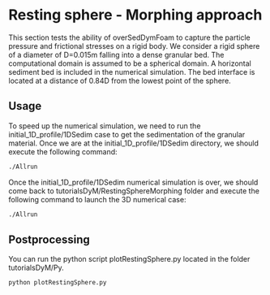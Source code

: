  Resting sphere - Morphing approach
 ============

 This section tests the ability of overSedDymFoam to capture the particle pressure and frictional stresses on a rigid body. We consider a rigid sphere of a diameter of D=0.015m  falling into a dense granular bed. The computational domain is assumed to be a spherical domain. A horizontal sediment bed is included in the numerical simulation. The bed interface is located at a distance of 0.84D from the lowest point of the sphere.


Usage
-----

To speed up the numerical simulation, we need to run the initial_1D_profile/1DSedim case to get the sedimentation of the granular material. Once we are at the initial_1D_profile/1DSedim directory, we should execute the following command:
```bash
./Allrun
```
Once the initial_1D_profile/1DSedim numerical simulation is over, we should come back to tutorialsDyM/RestingSphereMorphing folder and execute the following command to launch the 3D numerical case:

```bash
./Allrun
```

Postprocessing
---------

You can run the python script plotRestingSphere.py located in the folder tutorialsDyM/Py.

```bash
python plotRestingSphere.py
```
